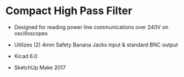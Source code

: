 
# Compact High Pass Filter 
- Designed for reading power line communications over 240V on oscilloscopes
- Utilizes (2) 4mm Safety Banana Jacks input & standard BNC output

- Kicad 6.0
- SketchUp Make 2017
